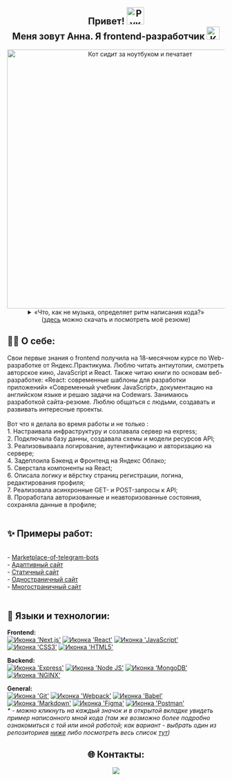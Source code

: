 <h2 align="center"><b>Привет! <img src="https://emojipedia-us.s3.amazonaws.com/source/skype/289/victory-hand_270c-fe0f.png" width="40" alt="Рука в приветственном жесте">
<br>
  Меня зовут Анна. Я frontend-разработчик</b> <img src="https://i.pinimg.com/originals/a6/70/91/a67091c003173f3cd58801f345392dde.gif" alt="Кот, печатающий на клавиатуре ноутбука" width="30"></h2>
  
 <div align="center">
  <img src="https://media.giphy.com/media/7NoNw4pMNTvgc/giphy.gif" width="600" alt="Кот сидит за ноутбуком и печатает">
  <br>
  <details><summary>&laquo;Что, как не музыка, определяет ритм написания кода?&raquo;</summary>
    
https://user-images.githubusercontent.com/108838349/215626451-8365718e-923b-46f3-861f-69494e9d5c49.mp4

  </details> 
   (<a href="https://disk.yandex.ru/i/UJ_iGIy7ODiwlA">здесь</a> можно скачать и посмотреть моё резюме)
</div>

<h2>🧘‍♂ О себе:</h2>
Свои первые знания о frontend получила на 18-месячном курсе по Web-разработке от Яндекс.Практикума.
Люблю читать антиутопии, смотреть авторское кино, JavaScript и React. Также читаю книги по основам веб-разработке: «React: современные шаблоны для разработки
приложений» «Современный учебник JavaScript», документацию на английском языке и решаю задачи на Codewars. Занимаюсь разработкой сайта-резюме.
Люблю общаться с людьми, создавать и развивать интересные проекты.
<br>
<br>
Вот что я делала во время работы и не только :
<br>
 1. Настраивала инфраструктуру и созлавала сервер на express;
<br>
 2. Подключала базу данны, создавала схемы и модели ресурсов API;
<br>
 3. Реализовываала логирование, аутентификацию и авторизацию на сервере;
<br>
 4. Задеплоила Бэкенд и Фронтенд на Яндекс Облако;
<br>
 5. Сверстала компоненты на React;
<br>
 6. Описала логику и вёрстку страниц регистрации, логина, редактирования профиля;
<br>
 7. Реализовала асинхронные GET- и POST-запросы к API;
<br>
 8. Проработала авторизованные и неавторизованные состояния, сохраняла данные в профиле;
<br>
 <br>
 <h2>✨ Примеры работ:</h2>
 <br>
 - <a href="https://github.com/Marketplace-of-telegram-bots-for-retail">Marketplace-of-telegram-bots</a>
  <br>
 - <a href="https://github.com/Are-new-ta/russian-travel">Адаптивный сайт</a>
  <br>
 - <a href="https://github.com/Are-new-ta/how-to-learn">Статичный сайт</a>
  <br>
 - <a href="https://github.com/Are-new-ta/react-mesto-api-full-gha">Одностраничный сайт</a>
  <br>
 - <a href="https://github.com/Are-new-ta/movies-explorer-frontend">Многостраничный сайт</a>
  <br>
 <br>
<h2>🔧 Языки и технологии:</h2>
<b>Frontend:</b>
<br>
<a href="https://mesto.annausova.nomoredomains.work/"><img src="https://img.shields.io/badge/next.js-000000?style=for-the-badge&logo=nextdotjs&logoColor=white" alt="Иконка 'Next.js'"></a>
<a href="https://mesto.annausova.nomoredomains.work/"><img src="https://img.shields.io/badge/React-20232A?style=for-the-badge&logo=react&logoColor=61DAFB" alt="Иконка 'React'"></a>
<a href="https://are-new-ta.github.io/russian-travel/"><img src="https://img.shields.io/badge/JavaScript-323330?style=for-the-badge&logo=javascript&logoColor=F7DF1E" alt="Иконка 'JavaScript'"></a>
<a href="https://are-new-ta.github.io/russian-travel/"><img src="https://img.shields.io/badge/CSS3-1572B6?style=for-the-badge&logo=css3&logoColor=white" alt="Иконка 'СSS3'"></a>
<a href="https://github.com/Are-new-ta/how-to-learn"><img src="https://img.shields.io/badge/HTML5-E34F26?style=for-the-badge&logo=html5&logoColor=white" alt="Иконка 'HTML5'"></a>

<b>Backend:</b>
<br>
<a href="https://github.com/Are-new-ta/express-mesto-gha"><img src="https://img.shields.io/badge/Express.js-000000?style=for-the-badge&logo=express&logoColor=white" alt="Иконка 'Express'"></a>
<a href="https://mesto.annausova.nomoredomains.work/"><img src="https://img.shields.io/badge/Node.js-339933?style=for-the-badge&logo=nodedotjs&logoColor=white" alt="Иконка 'Node JS'"></a>
<a href="https://github.com/Are-new-ta/movies-explorer-frontend/tree/level-3"><img src="https://img.shields.io/badge/MongoDB-4EA94B?style=for-the-badge&logo=mongodb&logoColor=white" alt="Иконка 'MongoDB'"></a>
<a href="https://mesto.annausova.nomoredomains.work/"><img src="https://img.shields.io/badge/Nginx-009639?style=for-the-badge&logo=nginx&logoColor=white" alt="Иконка 'NGINX'"></a>

<b>General:</b>
<br>
<a href="https://github.com/Are-new-ta/movies-explorer-api"><img src="https://img.shields.io/badge/GIT-E44C30?style=for-the-badge&logo=git&logoColor=white" alt="Иконка 'Git'"></a>
<a href="https://github.com/Are-new-ta/movies-explorer-api"><img src="https://img.shields.io/badge/Webpack-8DD6F9?style=for-the-badge&logo=Webpack&logoColor=white" alt="Иконка 'Webpack'"></a>
<a href="https://github.com/Are-new-ta/movies-explorer-api"><img src="https://img.shields.io/badge/Babel-F9DC3E?style=for-the-badge&logo=babel&logoColor=white" alt="Иконка 'Babel'"></a>
<a href="https://github.com/Are-new-ta/movies-explorer-frontend/tree/level-3"><img src="https://img.shields.io/badge/Markdown-000000?style=for-the-badge&logo=markdown&logoColor=white" alt="Иконка 'Markdown'"></a>
<a href="https://www.figma.com/file/z804w43o1IFDxSpP0bhzLm/Diploma-(Anna)?type=design&node-id=932-4079&mode=design"><img src="https://img.shields.io/badge/Figma-F24E1E?style=for-the-badge&logo=figma&logoColor=white" alt="Иконка 'Figma'"></a>
<a href=""><img src="https://img.shields.io/badge/Postman-FF6C37?style=for-the-badge&logo=Postman&logoColor=white" alt="Иконка 'Postman'"></a>
<br>
<i>* - можно кликнуть на каждый значок и в открытой вкладке увидеть пример написанного мной кода (там же возможно более подробно ознакомиться с той или иной работой; как вариант - выбрать один из репозиториев <a href="https://github.com/Are-new-ta#:~:text=Customize%20your%20pins-,Pinned,-react%2Dmesto%2Dauth">ниже</a> либо посмотреть весь список <a href="https://github.com/Are-new-ta?tab=repositories">тут</a>)</i>

<h2 align="center">🌐 Контакты:</h2>
<div align="center">
  <a href="https://t.me/anew_ta">
    <img src="https://img.shields.io/badge/Telegram-blue?logo=telegram&logoColor=white&style=for-the-badge">
  </a>
</div>
